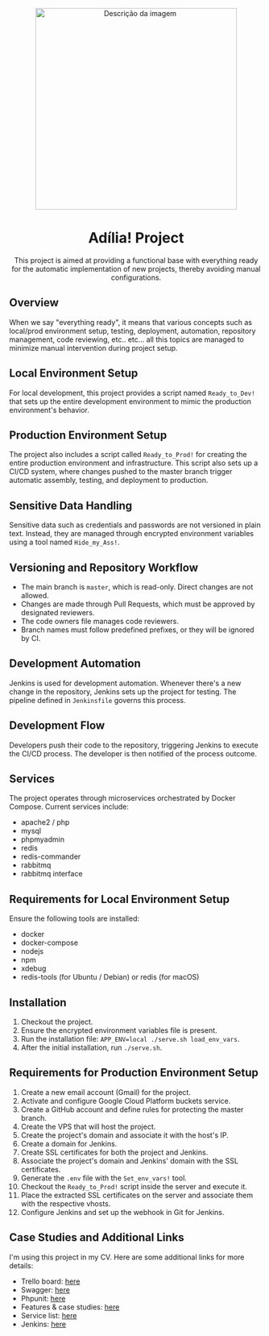 <p align="center">
  <img src="https://jgomes.site/images/lotus.png" width="400" alt="Descrição da imagem" />
</p>

<h1 align="center">Adília! Project</h1>

<p align="center">This project is aimed at providing a functional base with everything ready for the automatic implementation of new projects, thereby avoiding manual configurations.</p>

## Overview

When we say "everything ready", it means that various concepts such as local/prod environment setup, testing, deployment, automation, repository management, code reviewing, etc.. etc... all this topics are managed to minimize manual intervention during project setup.

## Local Environment Setup

For local development, this project provides a script named `Ready_to_Dev!` that sets up the entire development environment to mimic the production environment's behavior.

## Production Environment Setup

The project also includes a script called `Ready_to_Prod!` for creating the entire production environment and infrastructure. This script also sets up a CI/CD system, where changes pushed to the master branch trigger automatic assembly, testing, and deployment to production.

## Sensitive Data Handling

Sensitive data such as credentials and passwords are not versioned in plain text. Instead, they are managed through encrypted environment variables using a tool named `Hide_my_Ass!`.

## Versioning and Repository Workflow

- The main branch is `master`, which is read-only. Direct changes are not allowed.
- Changes are made through Pull Requests, which must be approved by designated reviewers.
- The code owners file manages code reviewers.
- Branch names must follow predefined prefixes, or they will be ignored by CI.

## Development Automation

Jenkins is used for development automation. Whenever there's a new change in the repository, Jenkins sets up the project for testing. The pipeline defined in `Jenkinsfile` governs this process.

## Development Flow

Developers push their code to the repository, triggering Jenkins to execute the CI/CD process. The developer is then notified of the process outcome.

## Services

The project operates through microservices orchestrated by Docker Compose. Current services include:

- apache2 / php
- mysql
- phpmyadmin
- redis
- redis-commander
- rabbitmq
- rabbitmq interface

## Requirements for Local Environment Setup

Ensure the following tools are installed:
- docker
- docker-compose
- nodejs
- npm
- xdebug
- redis-tools (for Ubuntu / Debian) or redis (for macOS)

## Installation

1. Checkout the project.
2. Ensure the encrypted environment variables file is present.
3. Run the installation file: `APP_ENV=local ./serve.sh load_env_vars`.
4. After the initial installation, run `./serve.sh`.

## Requirements for Production Environment Setup

1. Create a new email account (Gmail) for the project.
2. Activate and configure Google Cloud Platform buckets service.
3. Create a GitHub account and define rules for protecting the master branch.
4. Create the VPS that will host the project.
5. Create the project's domain and associate it with the host's IP.
6. Create a domain for Jenkins.
7. Create SSL certificates for both the project and Jenkins.
8. Associate the project's domain and Jenkins' domain with the SSL certificates.
9. Generate the `.env` file with the `Set_env_vars!` tool.
10. Checkout the `Ready_to_Prod!` script inside the server and execute it.
11. Place the extracted SSL certificates on the server and associate them with the respective vhosts.
12. Configure Jenkins and set up the webhook in Git for Jenkins.

## Case Studies and Additional Links

I'm using this project in my CV. Here are some additional links for more details:

- Trello board: [here](https://trello.com/b/zOuG1loa/j-gomes-site)
- Swagger: [here](https://jgomes.site/api/documentation#/Message)
- Phpunit: [here](https://jgomes.site/coverage-report/index.html)
- Features & case studies: [here](https://jgomes.site/case-studies)
- Service list: [here](https://jgomes.site/details)
- Jenkins: [here](https://jjenkins.xyz/)

